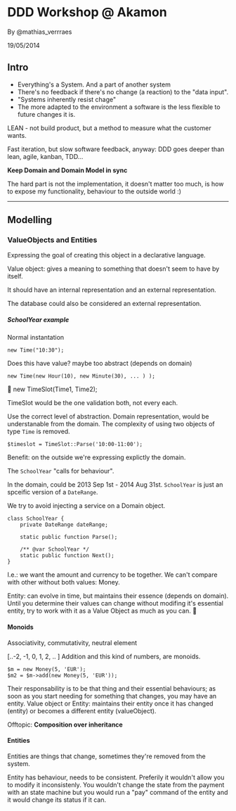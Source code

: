 # DDD Workshop @ Akamon
By @mathias_verrraes

19/05/2014


## Intro

- Everything's a System. And a part of another system
- There's no feedback if there's no change (a reaction) to the "data input".
- "Systems inherently resist chage"
- The more adapted to the environment a software is the less flexible to future changes it is.

LEAN - not build product, but a method to measure what the customer wants.

Fast iteration, but slow software feedback, anyway: DDD goes deeper than lean, agile, kanban, TDD...

**Keep Domain and Domain Model in sync**

The hard part is not the implementation, it doesn't matter too much, is how to expose my functionality, behaviour to the outside world :)

---

## Modelling

### ValueObjects and Entities

Expressing the goal of creating this object in a declarative language.

Value object: gives a meaning to something that doesn't seem to have by itself.

It should have an internal representation and an external representation.

The database could also be considered an external representation.

##### SchoolYear example
	
Normal instantation

	new Time("10:30");

Does this have value? maybe too abstract (depends on domain)
	
	new Time(new Hour(10), new Minute(30), ... ) );
	new TimeSlot(Time1, Time2);

TimeSlot would be the one validation both, not every each.

Use the correct level of abstraction. Domain representation, would be understanable from the domain. 
The complexity of using two objects of type ```Time``` is removed.

	$timeslot = TimeSlot::Parse('10:00-11:00');
	
Benefit: on the outside we're expressing explictly the domain.

The ```SchoolYear``` "calls for behaviour".

In the domain, could be 2013 Sep 1st - 2014 Aug 31st.
```SchoolYear``` is just an spceific version of a ```DateRange```.

We try to avoid injecting a service on a Domain object.


	class SchoolYear {
		private DateRange dateRange;
		
		static public function Parse();

		/** @var SchoolYear */
		static public function Next();  
	}


I.e.: we want the amount and currency to be together. We can't compare with other without both values: Money.


Entity: can evolve in time, but maintains their essence (depends on domain). Until you determine their values can change without modifing it's essential entity, try to work with it as a Value Object as much as you can.

#### Monoids

Associativity, commutativity, neutral element

[..-2, -1, 0, 1, 2, .. ] Addition and this kind of numbers, are monoids.

	$m = new Money(5, 'EUR');
	$m2 = $m->add(new Money(5, 'EUR'));
	
Their responsability is to be that thing and their essential behaviours; as soon as you start needing for something that changes, you may have an entity.
Value object or Entity: maintains their entity once it has changed (entity) or becomes a different entity (valueObject).
	
Offtopic: **Composition over inheritance**

#### Entities

Entities are things that change, sometimes they're removed from the system.

Entity has behaviour, needs to be consistent. Preferily it wouldn't allow you to modify it inconsistenly. You wouldn't change the state from the payment with an state machine but you would run a "pay" command of the entity and it would change its status if it can.


















	












	











